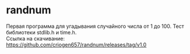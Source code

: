 # randnum
Первая программа для угадывания случайного числа от 1 до 100. Тест библиотеки stdlib.h и time.h.      
Ссылка на скачивание: 
https://github.com/criogen657/randnum/releases/tag/v1.0
